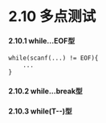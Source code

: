 # 2.10 多点测试

#### 2.10.1 while...EOF型

```
while(scanf(...) != EOF){
    ...
}
```

#### 2.10.2 while...break型

#### 2.10.3 while(T--)型
